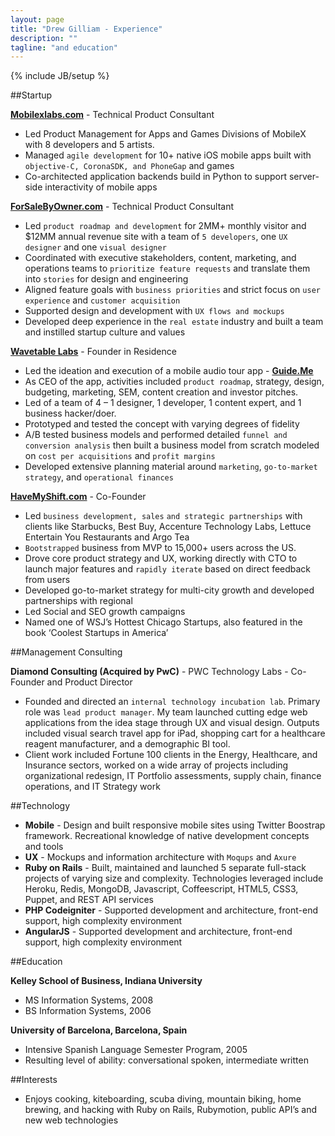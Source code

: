 ```yaml
---
layout: page
title: "Drew Gilliam - Experience"
description: ""
tagline: "and education"
---
```

{% include JB/setup %}

##Startup

**[Mobilexlabs.com](http://mobilexlabs.com)** - Technical Product Consultant

- Led Product Management for Apps and Games Divisions of MobileX with 8 developers and 5 artists.
- Managed `agile development` for 10+ native iOS mobile apps built with `objective-C, CoronaSDK, and PhoneGap` and games
- Co-architected application backends build in Python to support server-side interactivity of mobile apps

**[ForSaleByOwner.com](https://speakerdeck.com/dgilliam/wavetable-work-products?slide=1)** - Technical Product Consultant

- Led `product roadmap and development` for 2MM+ monthly visitor and $12MM annual revenue site with a team of `5 developers`, one `UX designer` and one `visual designer`
- Coordinated with executive stakeholders, content, marketing, and operations teams to `prioritize feature requests` and translate them into `stories` for design and engineering
- Aligned feature goals with `business priorities` and strict focus on `user experience` and `customer acquisition`
- Supported design and development with `UX flows and mockups`
- Developed deep experience in the `real estate` industry and built a team and instilled startup culture and values

**[Wavetable Labs](https://speakerdeck.com/dgilliam/wavetable-work-products?slide=6)** - Founder in Residence

- Led the ideation and execution of a mobile audio tour app - **[Guide.Me](http://guidemeapp.co/)**
- As CEO of the app, activities included `product roadmap`, strategy, design, budgeting, marketing, SEM, content creation and investor pitches.
- Led of a team of 4 – 1 designer, 1 developer, 1 content expert, and 1 business hacker/doer.
- Prototyped and tested the concept with varying degrees of fidelity
- A/B tested business models and performed detailed `funnel and conversion analysis` then built a business model from scratch modeled on `cost per acquisitions` and `profit margins`
- Developed extensive planning material around `marketing`, `go-to-market strategy`, and `operational finances`

**[HaveMyShift.com](http://www.havemyshift.com)** - Co-Founder

- Led `business development, sales` `and strategic partnerships` with clients like Starbucks, Best Buy, Accenture Technology Labs, Lettuce Entertain You Restaurants and Argo Tea
- `Bootstrapped` business from MVP to 15,000+ users across the US.
- Drove core product strategy and UX, working directly with CTO to launch major features and `rapidly iterate` based on direct feedback from users
- Developed go-to-market strategy for multi-city growth and developed partnerships with regional
- Led Social and SEO growth campaigns
- Named one of WSJ’s Hottest Chicago Startups, also featured in the book ‘Coolest Startups in America’


##Management Consulting

**Diamond Consulting (Acquired by PwC)** - PWC Technology Labs - Co-Founder and Product Director

- Founded and directed an `internal technology incubation lab`. Primary role was `lead product manager`. My team launched cutting edge web applications from the idea stage through UX and visual design. Outputs included visual search travel app for iPad, shopping cart for a healthcare reagent manufacturer, and a demographic BI tool.
- Client work included Fortune 100 clients in the Energy, Healthcare, and Insurance sectors, worked on a wide array of projects including organizational redesign, IT Portfolio assessments, supply chain, finance operations, and IT Strategy work

##Technology

- **Mobile** - Design and built responsive mobile sites using Twitter Boostrap framework. Recreational knowledge of native development concepts and tools
- **UX** - Mockups and information architecture with `Moqups` and `Axure`
- **Ruby on Rails** - Built, maintained and launched 5 separate full-stack projects of varying size and complexity. Technologies leveraged include Heroku, Redis, MongoDB, Javascript, Coffeescript, HTML5, CSS3, Puppet, and REST API services
- **PHP Codeigniter** - Supported development and architecture, front-end support, high complexity environment
- **AngularJS** - Supported development and architecture, front-end support, high complexity environment

##Education

**Kelley School of Business, Indiana University**

- MS Information Systems, 2008
- BS Information Systems, 2006

**University of Barcelona, Barcelona, Spain**

- Intensive Spanish Language Semester Program, 2005
- Resulting level of ability: conversational spoken, intermediate written

##Interests

- Enjoys cooking, kiteboarding, scuba diving, mountain biking, home brewing, and hacking with Ruby on Rails, Rubymotion, public API’s and new web technologies
